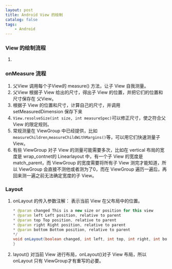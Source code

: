 ```yaml
---
layout: post
title: Android View 的绘制
catalog: false
tags:
    - Android
---
```


### View 的绘制流程

1. 


### onMeasure 流程

1. 父View 调用每个子View的 measure()  方法，让子 View 自我测量。
2. 父View 根据子 View 给出的尺寸，得出子 View 的位置，并把它们的位置和尺寸保存在 父View。
3. 根据子 View 的位置和尺寸，计算自己的尺寸，并调用 setMeasuredDimension 保存下来
4. `View.resolveSize(int size, int measureSpec)`可以修正尺寸，使之符合父 View 的限定规则。
5. 常规测量在 ViewGroup 中已经提供，比如 `measureChildren`,`measureChildWithMargins()`等，可以用它们快速测量子 View。
6. 有些 ViewGroup 对子 View 的测量可能需要多次，比如在 vertical 布局的宽度是 wrap_contnet的 Linearlayout 中，有一个子 View  的宽度是 match_parent，而 ViewGroup 的宽度需要将所有子 View 测完才能知道，所以 ViewGroup 会直接不测他或者测为了0，而在 ViewGroup 遍历一遍后，再回来测一遍之前无法确定宽度的子 View。

### Layout

1. onLayout 的传入参数注解： 表示当前 View 在父布局中的位置。

   ```java
   * @param changed This is a new size or position for this view
   * @param left Left position, relative to parent
   * @param top Top position, relative to parent
   * @param right Right position, relative to parent
   * @param bottom Bottom position, relative to parent
   */
   void onLayout(boolean changed, int left, int top, int right, int bottom){
   }
   ```

2. layout() 对当前 View 进行布局，onLayout()对子 View 布局，所以 onLayout  只有 ViewGroup才有重写的必要。

